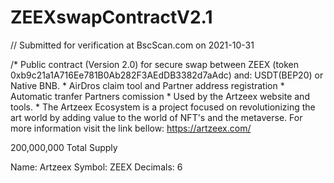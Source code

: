 # ZEEXswapContractV2.1

// Submitted for verification at BscScan.com on 2021-10-31

/*
Public contract (Version 2.0) for secure swap between ZEEX (token 0xb9c21a1A716Ee781B0Ab282F3AEdDB3382d7aAdc) and:
USDT(BEP20) or Native BNB.
*
AirDros claim tool and Partner address registration
*
Automatic tranfer Partners comission
*
Used by the Artzeex website and tools. 
*
The Artzeex Ecosystem is a project focused on revolutionizing the art world by adding value to the world of NFT's 
and the metaverse. For more information visit the link bellow:
https://artzeex.com/

200,000,000 Total Supply

Name: Artzeex
Symbol: ZEEX
Decimals: 6

